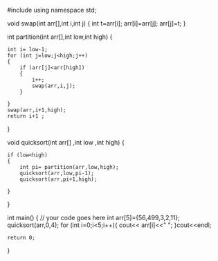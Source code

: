#include <iostream>
using namespace std;

void swap(int arr[],int i,int j)
{
    int t=arr[i];
    arr[i]=arr[j];
    arr[j]=t;
}

int partition(int arr[],int low,int high)
{
    
    int i= low-1;
    for (int j=low;j<high;j++)
    {
        if (arr[j]<arr[high])
        {
            i++;
            swap(arr,i,j);
        }
        
    }
    swap(arr,i+1,high);
    return i+1 ;
}


void quicksort(int arr[] ,int low ,int high)
{
    
    if (low<high)
    {
        int pi= partition(arr,low,high);
        quicksort(arr,low,pi-1);
        quicksort(arr,pi+1,high);
        
    } 
    
}


int main()
{
	// your code goes here
    int arr[5]={56,499,3,2,11};
    quicksort(arr,0,4);
    for (int i=0;i<5;i++){
        cout<< arr[i]<<" ";
    }cout<<endl;
        
	return 0;
}
